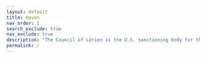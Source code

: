 ```yaml
---
layout: default
title: Haven
nav_order: 1
search_exclude: true
nav_exclude: true
description: "The Council of Lórien is the U.S. sanctioning body for the Middle-earth CCG."
permalink: /
---
```


<style>
body {
  background-image: url('/assets/images/lorien.png');
  background-repeat: no-repeat;  
}
</style>
